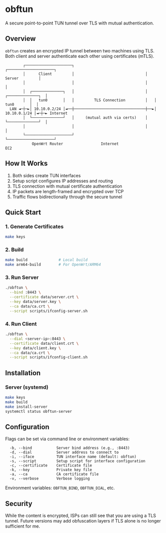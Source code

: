 # obftun

A secure point-to-point TUN tunnel over TLS with mutual authentication.

## Overview

`obftun` creates an encrypted IP tunnel between two machines using TLS. Both client and server authenticate each other using certificates (mTLS).

```
        ┌─────────────────────┐                                ┌─────────────────────┐
        │      Client         │                                │      Server         │
        │                     │                                │                     │
        │  ┌──────────────┐   │                                │   ┌──────────────┐  │
        │  │   tun0       │   │         TLS Connection         │   │   tun0       │  │
  LAN ◄─┼─►│ 10.10.0.2/24 │◄──┼────────────────────────────────┼──►│ 10.10.0.1/24 │◄─┼─► Internet
        │  └──────────────┘   │     (mutual auth via certs)    │   └──────────────┘  │
        │                     │                                │                     │
        └─────────────────────┘                                └─────────────────────┘
            OpenWrt Router                 Internet                      EC2
```

## How It Works

1. Both sides create TUN interfaces
2. Setup script configures IP addresses and routing
3. TLS connection with mutual certificate authentication
4. IP packets are length-framed and encrypted over TCP
5. Traffic flows bidirectionally through the secure tunnel

## Quick Start

### 1. Generate Certificates

```bash
make keys
```

### 2. Build

```bash
make build              # Local build
make arm64-build        # For OpenWrt/ARM64
```

### 3. Run Server

```bash
./obftun \
  --bind :8443 \
  --certificate data/server.crt \
  --key data/server.key \
  --ca data/ca.crt \
  --script scripts/ifconfig-server.sh
```

### 4. Run Client

```bash
./obftun \
  --dial <server-ip>:8443 \
  --certificate data/client.crt \
  --key data/client.key \
  --ca data/ca.crt \
  --script scripts/ifconfig-client.sh
```

## Installation

### Server (systemd)

```bash
make keys
make build
make install-server
systemctl status obftun-server
```

## Configuration

Flags can be set via command line or environment variables:

```
  -b, --bind           Server bind address (e.g., :8443)
  -d, --dial           Server address to connect to
  -i, --iface          TUN interface name (default: obftun)
  -s, --script         Setup script for interface configuration
  -c, --certificate    Certificate file
  -k, --key            Private key file
  -a, --ca             CA certificate file
  -v, --verbose        Verbose logging
```

Environment variables: `OBFTUN_BIND`, `OBFTUN_DIAL`, etc.

## Security

While the content is encrypted, ISPs can still see that you are using a TLS tunnel. Future versions may add obfuscation layers if TLS alone is no longer sufficient for me.
